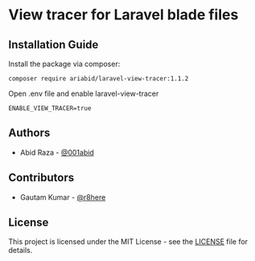# View tracer for Laravel blade files

## Installation Guide

 Install the package via composer:

```composer require ariabid/laravel-view-tracer:1.1.2```

Open .env file and enable laravel-view-tracer
	
```ENABLE_VIEW_TRACER=true```
    
    
## Authors
* Abid Raza - [@001abid](https://twitter.com/001abid/)

## Contributors
* Gautam Kumar - [@r8here](https://twitter.com/r8here/)

## License

This project is licensed under the MIT License - see the [LICENSE](LICENSE) file for details.
